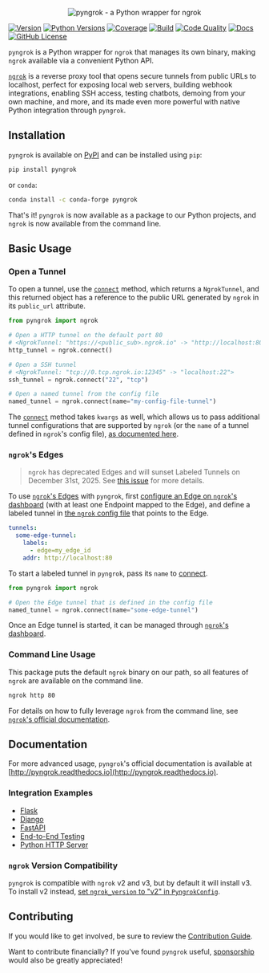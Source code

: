 <p align="center"><img alt="pyngrok - a Python wrapper for ngrok" src="https://pyngrok.readthedocs.io/en/latest/_images/logo.png" /></p>

[![Version](https://img.shields.io/pypi/v/pyngrok)](https://pypi.org/project/pyngrok)
[![Python Versions](https://img.shields.io/pypi/pyversions/pyngrok.svg)](https://pypi.org/project/pyngrok)
[![Coverage](https://img.shields.io/codecov/c/github/alexdlaird/pyngrok)](https://codecov.io/gh/alexdlaird/pyngrok)
[![Build](https://img.shields.io/github/actions/workflow/status/alexdlaird/pyngrok/build.yml)](https://github.com/alexdlaird/pyngrok/actions/workflows/build.yml)
[![Code Quality](https://app.codacy.com/project/badge/Grade/b055cf6e3f1745098fab86a2923730b3)](https://app.codacy.com/gh/alexdlaird/pyngrok/dashboard?utm_source=gh&utm_medium=referral&utm_content=&utm_campaign=Badge_grade)
[![Docs](https://img.shields.io/readthedocs/pyngrok)](https://pyngrok.readthedocs.io/en/latest)
[![GitHub License](https://img.shields.io/github/license/alexdlaird/pyngrok)](https://github.com/alexdlaird/pyngrok/blob/main/LICENSE)

`pyngrok` is a Python wrapper for `ngrok` that manages its own binary, making `ngrok` available via a convenient Python
API.

[`ngrok`](https://ngrok.com) is a reverse proxy tool that opens secure tunnels from public URLs to localhost, perfect
for exposing local web servers, building webhook integrations, enabling SSH access, testing chatbots, demoing from
your own machine, and more, and its made even more powerful with native Python integration through `pyngrok`.

## Installation

`pyngrok` is available on [PyPI](https://pypi.org/project/pyngrok/) and can be installed
using `pip`:

```sh
pip install pyngrok
```

or `conda`:

```sh
conda install -c conda-forge pyngrok
```

That's it! `pyngrok` is now available as a package to our Python projects, and `ngrok` is now available from
the command line.

## Basic Usage

### Open a Tunnel

To open a tunnel, use the [`connect`](https://pyngrok.readthedocs.io/en/latest/api.html#pyngrok.ngrok.connect) method,
which returns a `NgrokTunnel`, and this returned object has a reference to the public URL generated by `ngrok` in its
`public_url` attribute.

```python
from pyngrok import ngrok

# Open a HTTP tunnel on the default port 80
# <NgrokTunnel: "https://<public_sub>.ngrok.io" -> "http://localhost:80">
http_tunnel = ngrok.connect()

# Open a SSH tunnel
# <NgrokTunnel: "tcp://0.tcp.ngrok.io:12345" -> "localhost:22">
ssh_tunnel = ngrok.connect("22", "tcp")

# Open a named tunnel from the config file
named_tunnel = ngrok.connect(name="my-config-file-tunnel")
```

The [`connect`](https://pyngrok.readthedocs.io/en/latest/api.html#pyngrok.ngrok.connect) method takes `kwargs` as well, which allows
us to pass additional tunnel configurations that are supported by `ngrok` (or the `name` of a tunnel defined in
`ngrok`'s config file), [as documented here](https://pyngrok.readthedocs.io/en/latest/#tunnel-configurations).

### `ngrok`'s Edges

> `ngrok` has deprecated Edges and will sunset Labeled Tunnels on December 31st, 2025. See
> [this issue](https://github.com/alexdlaird/pyngrok/issues/145) for more details.

To use [`ngrok`'s Edges](https://ngrok.com/docs/universal-gateway/edges/) with `pyngrok`, first [configure an Edge on
`ngrok`'s dashboard](https://dashboard.ngrok.com/edges) (with at least one Endpoint mapped to the Edge), and define a
labeled tunnel in [the `ngrok` config file](https://ngrok.com/docs/agent/config/v2/#define-two-labeled-tunnels)
that points to the Edge.

```yaml
tunnels:
  some-edge-tunnel:
    labels:
      - edge=my_edge_id
    addr: http://localhost:80
```

To start a labeled tunnel in `pyngrok`, pass its `name`
to [connect](https://pyngrok.readthedocs.io/en/develop/api.html#pyngrok.ngrok.connect).

```python
from pyngrok import ngrok

# Open the Edge tunnel that is defined in the config file
named_tunnel = ngrok.connect(name="some-edge-tunnel")
```

Once an Edge tunnel is started, it can be managed through [`ngrok`'s dashboard](https://dashboard.ngrok.com/edges).

### Command Line Usage

This package puts the default `ngrok` binary on our path, so all features of `ngrok` are
available on the command line.

```sh
ngrok http 80
```

For details on how to fully leverage `ngrok` from the command line,
see [`ngrok`'s official documentation](https://ngrok.com/docs/agent/cli/).

## Documentation

For more advanced usage, `pyngrok`'s official documentation is available
at [http://pyngrok.readthedocs.io](http://pyngrok.readthedocs.io).

### Integration Examples

- [Flask](https://pyngrok.readthedocs.io/en/latest/integrations.html#flask)
- [Django](https://pyngrok.readthedocs.io/en/latest/integrations.html#django)
- [FastAPI](https://pyngrok.readthedocs.io/en/latest/integrations.html#fastapi)
- [End-to-End Testing](https://pyngrok.readthedocs.io/en/latest/integrations.html#end-to-end-testing)
- [Python HTTP Server](https://pyngrok.readthedocs.io/en/latest/integrations.html#python-http-server)

### `ngrok` Version Compatibility

`pyngrok` is compatible with `ngrok` v2 and v3, but by default it will install v3. To install v2 instead,
[set `ngrok_version` to "v2" in
`PyngrokConfig`](https://pyngrok.readthedocs.io/en/latest/index.html#ngrok-version-compatibility).

## Contributing

If you would like to get involved, be sure to review
the [Contribution Guide](https://github.com/alexdlaird/pyngrok/blob/main/CONTRIBUTING.rst).

Want to contribute financially? If you've found `pyngrok` useful, [sponsorship](https://github.com/sponsors/alexdlaird)
would also be greatly appreciated!
